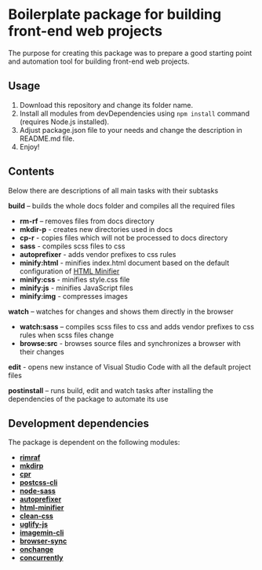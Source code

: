 # Boilerplate package for building front-end web projects

The purpose for creating this package was to prepare a good starting point and automation tool for building front-end web projects.

## Usage
1. Download this repository and change its folder name.
2. Install all modules from devDependencies using `npm install` command (requires Node.js installed).
3. Adjust package.json file to your needs and change the description in README.md file.
4. Enjoy!

## Contents
Below there are descriptions of all main tasks with their subtasks

**build** – builds the whole docs folder and compiles all the required files
* **rm-rf** – removes files from docs directory
* **mkdir-p** - creates new directories used in docs
* **cp-r** - copies files which will not be processed to docs directory
* **sass** - compiles scss files to css
* **autoprefixer** - adds vendor prefixes to css rules
* **minify:html** - minifies index.html document based on the default configuration of [HTML Minifier]("https://kangax.github.io/html-minifier/")
* **minify:css** - minifies style.css file
* **minify:js** - minifies JavaScript files
* **minify:img** - compresses images

**watch** – watches for changes and shows them directly in the browser
* **watch:sass** – compiles scss files to css and adds vendor prefixes to css rules when scss files change
* **browse:src** - browses source files and synchronizes a browser with their changes

**edit** - opens new instance of Visual Studio Code with all the default project files

**postinstall** – runs build, edit and watch tasks after installing the dependencies of the package to automate its use

## Development dependencies

The package is dependent on the following modules:
* <a href="http://www.npmjs.com/package/rimraf" target="_blank">**rimraf**</a>
* <a href="http://www.npmjs.com/package/mkdirp" target="_blank">**mkdirp**</a>
* <a href="http://www.npmjs.com/package/cpr" target="_blank">**cpr**</a>
* <a href="http://www.npmjs.com/package/postcss-cli" target="_blank">**postcss-cli**</a>
* <a href="http://www.npmjs.com/package/node-sass" target="_blank">**node-sass**</a>
* <a href="http://www.npmjs.com/package/autoprefixer" target="_blank">**autoprefixer**</a>
* <a href="http://www.npmjs.com/package/html-minifier" target="_blank">**html-minifier**</a>
* <a href="http://www.npmjs.com/package/clean-css" target="_blank">**clean-css**</a>
* <a href="http://www.npmjs.com/package/uglify-js" target="_blank">**uglify-js**</a>
* <a href="http://www.npmjs.com/package/imagemin-cli" target="_blank">**imagemin-cli**</a>
* <a href="http://www.npmjs.com/package/browser-sync" target="_blank">**browser-sync**</a>
* <a href="http://www.npmjs.com/package/onchange" target="_blank">**onchange**</a>
* <a href="https://www.npmjs.com/package/concurrently" target="_blank">**concurrently**</a>
